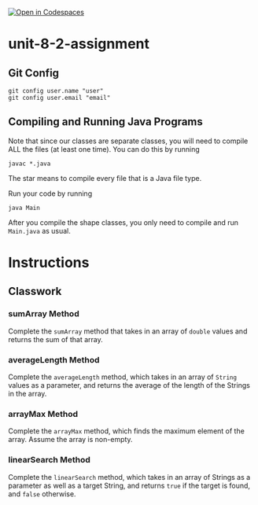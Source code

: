 [![Open in Codespaces](https://classroom.github.com/assets/launch-codespace-2972f46106e565e64193e422d61a12cf1da4916b45550586e14ef0a7c637dd04.svg)](https://classroom.github.com/open-in-codespaces?assignment_repo_id=18677479)
# unit-8-2-assignment

## Git Config
```
git config user.name "user"
git config user.email "email"
```

## Compiling and Running Java Programs
Note that since our classes are separate classes, you will need to compile ALL the files (at least one time).  You can do this by running
```
javac *.java
```
The star means to compile every file that is a Java file type.

Run your code by running
```
java Main
```

After you compile the shape classes, you only need to compile and run `Main.java` as usual.

# Instructions  

## Classwork
### sumArray Method
Complete the `sumArray` method that takes in an array of `double` values and returns the sum of that array.

### averageLength Method
Complete the `averageLength` method, which takes in an array of `String` values as a parameter, and returns the average of the length of the Strings in the array.

### arrayMax Method
Complete the `arrayMax` method, which finds the maximum element of the array.  Assume the array is non-empty.

### linearSearch Method
Complete the `linearSearch` method, which takes in an array of Strings as a parameter as well as a target String, and returns `true` if the target is found, and `false` otherwise.
